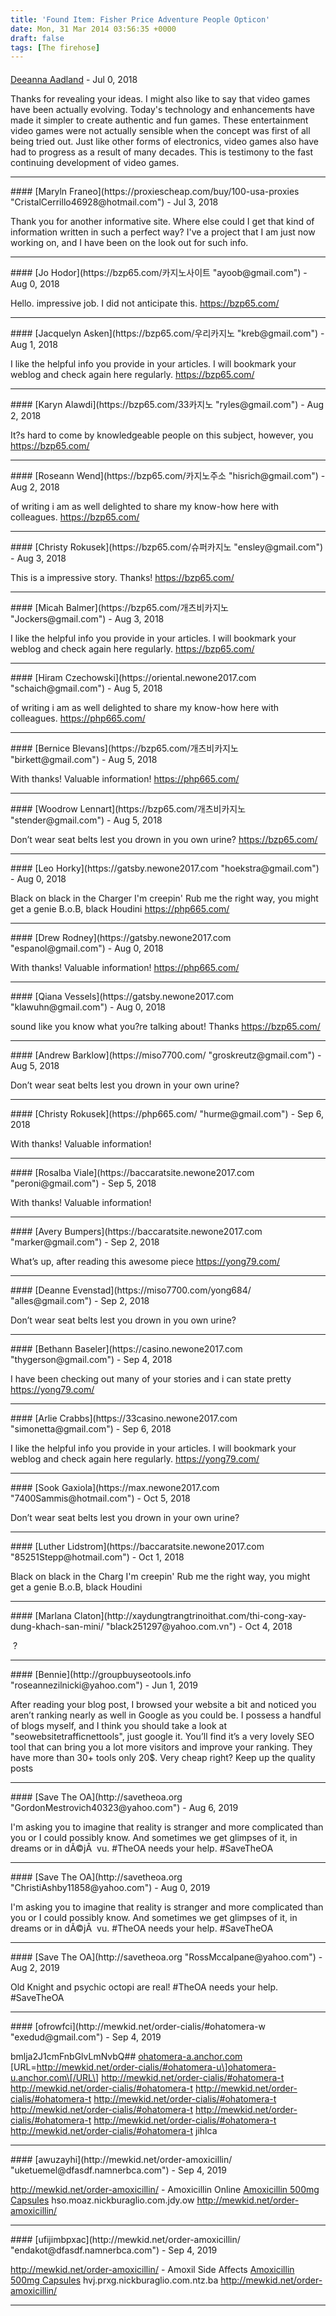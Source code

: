 ```yaml
---
title: 'Found Item: Fisher Price Adventure People Opticon'
date: Mon, 31 Mar 2014 03:56:35 +0000
draft: false
tags: [The firehose]
---
```



#### 
[Deeanna Aadland](https://extraproxies.com/buy-proxies/200-proxy-pack "JacquelineMancha80873@hotmail.com") - <time datetime="2018-07-01 09:09:45">Jul 0, 2018</time>

Thanks for revealing your ideas. I might also like to say that video games have been actually evolving. Today's technology and enhancements have made it simpler to create authentic and fun games. These entertainment video games were not actually sensible when the concept was first of all being tried out. Just like other forms of electronics, video games also have had to progress as a result of many decades. This is testimony to the fast continuing development of video games.
<hr />
#### 
[Maryln Franeo](https://proxiescheap.com/buy/100-usa-proxies "CristalCerrillo46928@hotmail.com") - <time datetime="2018-07-04 21:23:03">Jul 3, 2018</time>

Thank you for another informative site. Where else could I get that kind of information written in such a perfect way? I've a project that I am just now working on, and I have been on the look out for such info.
<hr />
#### 
[Jo Hodor](https://bzp65.com/카지노사이트 "ayoob@gmail.com") - <time datetime="2018-08-12 20:55:46">Aug 0, 2018</time>

Hello. impressive job. I did not anticipate this. https://bzp65.com/
<hr />
#### 
[Jacquelyn Asken](https://bzp65.com/우리카지노 "kreb@gmail.com") - <time datetime="2018-08-13 10:14:01">Aug 1, 2018</time>

I like the helpful info you provide in your articles. I will bookmark your weblog and check again here regularly. https://bzp65.com/
<hr />
#### 
[Karyn Alawdi](https://bzp65.com/33카지노 "ryles@gmail.com") - <time datetime="2018-08-14 02:00:13">Aug 2, 2018</time>

It?s hard to come by knowledgeable people on this subject, however, you https://bzp65.com/
<hr />
#### 
[Roseann Wend](https://bzp65.com/카지노주소 "hisrich@gmail.com") - <time datetime="2018-08-14 18:24:53">Aug 2, 2018</time>

of writing i am as well delighted to share my know-how here with colleagues. https://bzp65.com/
<hr />
#### 
[Christy Rokusek](https://bzp65.com/슈퍼카지노 "ensley@gmail.com") - <time datetime="2018-08-15 04:19:45">Aug 3, 2018</time>

This is a impressive story. Thanks! https://bzp65.com/
<hr />
#### 
[Micah Balmer](https://bzp65.com/개츠비카지노 "Jockers@gmail.com") - <time datetime="2018-08-15 18:41:24">Aug 3, 2018</time>

I like the helpful info you provide in your articles. I will bookmark your weblog and check again here regularly. https://bzp65.com/
<hr />
#### 
[Hiram Czechowski](https://oriental.newone2017.com "schaich@gmail.com") - <time datetime="2018-08-17 03:14:43">Aug 5, 2018</time>

of writing i am as well delighted to share my know-how here with colleagues. https://php665.com/
<hr />
#### 
[Bernice Blevans](https://bzp65.com/개츠비카지노 "birkett@gmail.com") - <time datetime="2018-08-17 04:06:32">Aug 5, 2018</time>

With thanks! Valuable information! https://php665.com/
<hr />
#### 
[Woodrow Lennart](https://bzp65.com/개츠비카지노 "stender@gmail.com") - <time datetime="2018-08-17 04:09:05">Aug 5, 2018</time>

Don’t wear seat belts lest you drown in you own urine? https://bzp65.com/
<hr />
#### 
[Leo Horky](https://gatsby.newone2017.com "hoekstra@gmail.com") - <time datetime="2018-08-19 23:12:45">Aug 0, 2018</time>

Black on black in the Charger I'm creepin' Rub me the right way, you might get a genie B.o.B, black Houdini https://php665.com/
<hr />
#### 
[Drew Rodney](https://gatsby.newone2017.com "espanol@gmail.com") - <time datetime="2018-08-19 23:30:18">Aug 0, 2018</time>

With thanks! Valuable information! https://php665.com/
<hr />
#### 
[Qiana Vessels](https://gatsby.newone2017.com "klawuhn@gmail.com") - <time datetime="2018-08-19 23:40:58">Aug 0, 2018</time>

sound like you know what you?re talking about! Thanks https://bzp65.com/
<hr />
#### 
[Andrew Barklow](https://miso7700.com/ "groskreutz@gmail.com") - <time datetime="2018-08-31 13:35:42">Aug 5, 2018</time>

Don’t wear seat belts lest you drown in your own urine?
<hr />
#### 
[Christy Rokusek](https://php665.com/ "hurme@gmail.com") - <time datetime="2018-09-01 08:57:16">Sep 6, 2018</time>

With thanks! Valuable information!
<hr />
#### 
[Rosalba Viale](https://baccaratsite.newone2017.com "peroni@gmail.com") - <time datetime="2018-09-07 06:46:03">Sep 5, 2018</time>

With thanks! Valuable information!
<hr />
#### 
[Avery Bumpers](https://baccaratsite.newone2017.com "marker@gmail.com") - <time datetime="2018-09-11 12:05:48">Sep 2, 2018</time>

What’s up, after reading this awesome piece https://yong79.com/
<hr />
#### 
[Deanne Evenstad](https://miso7700.com/yong684/ "alles@gmail.com") - <time datetime="2018-09-18 23:38:12">Sep 2, 2018</time>

Don’t wear seat belts lest you drown in you own urine?
<hr />
#### 
[Bethann Baseler](https://casino.newone2017.com "thygerson@gmail.com") - <time datetime="2018-09-27 00:17:16">Sep 4, 2018</time>

I have been checking out many of your stories and i can state pretty https://yong79.com/
<hr />
#### 
[Arlie Crabbs](https://33casino.newone2017.com "simonetta@gmail.com") - <time datetime="2018-09-29 01:45:35">Sep 6, 2018</time>

I like the helpful info you provide in your articles. I will bookmark your weblog and check again here regularly. https://yong79.com/
<hr />
#### 
[Sook Gaxiola](https://max.newone2017.com "7400Sammis@hotmail.com") - <time datetime="2018-10-12 17:03:40">Oct 5, 2018</time>

Don’t wear seat belts lest you drown in your own urine?
<hr />
#### 
[Luther Lidstrom](https://baccaratsite.newone2017.com "85251Stepp@hotmail.com") - <time datetime="2018-10-15 14:30:29">Oct 1, 2018</time>

Black on black in the Charg I'm creepin' Rub me the right way, you might get a genie B.o.B, black Houdini
<hr />
#### 
[Marlana Claton](http://xaydungtrangtrinoithat.com/thi-cong-xay-dung-khach-san-mini/ "black251297@yahoo.com.vn") - <time datetime="2018-10-25 06:18:44">Oct 4, 2018</time>

 ?
<hr />
#### 
[Bennie](http://groupbuyseotools.info "roseannezilnicki@yahoo.com") - <time datetime="2019-06-03 04:20:22">Jun 1, 2019</time>

After reading your blog post, I browsed your website a bit and noticed you aren’t ranking nearly as well in Google as you could be. I possess a handful of blogs myself, and I think you should take a look at "seowebsitetrafficnettools", just google it. You’ll find it’s a very lovely SEO tool that can bring you a lot more visitors and improve your ranking. They have more than 30+ tools only 20$. Very cheap right? Keep up the quality posts
<hr />
#### 
[Save The OA](http://savetheoa.org "GordonMestrovich40323@yahoo.com") - <time datetime="2019-08-10 23:43:55">Aug 6, 2019</time>

I'm asking you to imagine that reality is stranger and more complicated than you or I could possibly know. And sometimes we get glimpses of it, in dreams or in dÃ©jÃ  vu. #TheOA needs your help. #SaveTheOA
<hr />
#### 
[Save The OA](http://savetheoa.org "ChristiAshby11858@yahoo.com") - <time datetime="2019-08-11 21:51:13">Aug 0, 2019</time>

I'm asking you to imagine that reality is stranger and more complicated than you or I could possibly know. And sometimes we get glimpses of it, in dreams or in dÃ©jÃ  vu. #TheOA needs your help. #SaveTheOA
<hr />
#### 
[Save The OA](http://savetheoa.org "RossMccalpane@yahoo.com") - <time datetime="2019-08-13 12:42:38">Aug 2, 2019</time>

Old Knight and psychic octopi are real! #TheOA needs your help. #SaveTheOA
<hr />
#### 
[ofrowfci](http://mewkid.net/order-cialis/#ohatomera-w "exedud@gmail.com") - <time datetime="2019-09-19 09:03:39">Sep 4, 2019</time>

bmlja2J1cmFnbGlvLmNvbQ## [ohatomera-a.anchor.com](http://mewkid.net/order-cialis/#ohatomera-a) \[URL=http://mewkid.net/order-cialis/#ohatomera-u\]ohatomera-u.anchor.com\[/URL\] http://mewkid.net/order-cialis/#ohatomera-t http://mewkid.net/order-cialis/#ohatomera-t http://mewkid.net/order-cialis/#ohatomera-t http://mewkid.net/order-cialis/#ohatomera-t http://mewkid.net/order-cialis/#ohatomera-t http://mewkid.net/order-cialis/#ohatomera-t http://mewkid.net/order-cialis/#ohatomera-t http://mewkid.net/order-cialis/#ohatomera-t jihlca
<hr />
#### 
[awuzayhi](http://mewkid.net/order-amoxicillin/ "uketuemel@dfasdf.namnerbca.com") - <time datetime="2019-09-19 10:58:27">Sep 4, 2019</time>

http://mewkid.net/order-amoxicillin/ - Amoxicillin Online [Amoxicillin 500mg Capsules](http://mewkid.net/order-amoxicillin/) hso.moaz.nickburaglio.com.jdy.ow http://mewkid.net/order-amoxicillin/
<hr />
#### 
[ufijimbpxac](http://mewkid.net/order-amoxicillin/ "endakot@dfasdf.namnerbca.com") - <time datetime="2019-09-19 11:34:16">Sep 4, 2019</time>

http://mewkid.net/order-amoxicillin/ - Amoxil Side Affects [Amoxicillin 500mg Capsules](http://mewkid.net/order-amoxicillin/) hvj.prxg.nickburaglio.com.ntz.ba http://mewkid.net/order-amoxicillin/
<hr />
